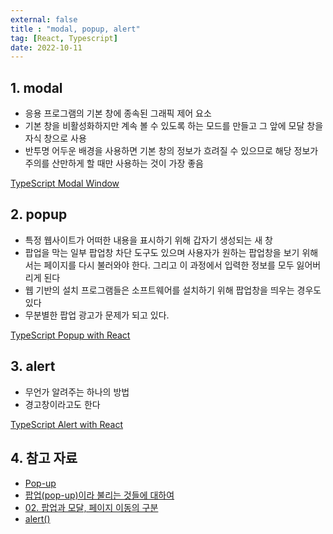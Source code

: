 ```yaml
---
external: false
title : "modal, popup, alert"
tag: [React, Typescript]
date: 2022-10-11
---
```


## 1. modal

- 응용 프로그램의 기본 창에 종속된 그래픽 제어 요소
- 기본 창을 비활성화하지만 계속 볼 수 있도록 하는 모드를 만들고 그 앞에 모달 창을 자식 창으로 사용
- 반투명 어두운 배경을 사용하면 기본 창의 정보가 흐려질 수 있으므로 해당 정보가 주의를 산만하게 할 때만 사용하는 것이 가장 좋음

[TypeScript Modal Window](https://stackoverflow.com/questions/40366407/typescript-modal-window)
  
## 2. popup

- 특정 웹사이트가 어떠한 내용을 표시하기 위해 갑자기 생성되는 새 창
- 팝업을 막는 일부 팝업창 차단 도구도 있으며 사용자가 원하는 팝업창을 보기 위해서는 페이지를 다시 불러와야 한다. 그리고 이 과정에서 입력한 정보를 모두 잃어버리게 된다
- 웹 기반의 설치 프로그램들은 소프트웨어를 설치하기 위해 팝업창을 띄우는 경우도 있다
- 무분별한 팝업 광고가 문제가 되고 있다.

[TypeScript Popup with React](https://popupsmart.com/blog/react-popup)

## 3. alert

- 무언가 알려주는 하나의 방법
- 경고창이라고도 한다

[TypeScript Alert with React](https://blog.logrocket.com/create-custom-react-alert-message)

## 4. 참고 자료

- [Pop-up](https://en.wikipedia.org/wiki/Pop-up_ad)
- [팝업(pop-up)이라 불리는 것들에 대하여](https://yozm.wishket.com/magazine/detail/979/)
- [02. 팝업과 모달, 페이지 이동의 구분](https://brunch.co.kr/@bcc5736f7b26444/1)
- [alert()](https://www.everdevel.com/JavaScript/alert/)
